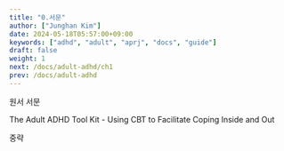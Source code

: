 ```yaml
---
title: "0.서문"
author: ["Junghan Kim"]
date: 2024-05-18T05:57:00+09:00
keywords: ["adhd", "adult", "aprj", "docs", "guide"]
draft: false
weight: 1
next: /docs/adult-adhd/ch1
prev: /docs/adult-adhd
---
```


원서 서문

The Adult ADHD Tool Kit - Using CBT to Facilitate Coping Inside and Out

<!--more-->

중략
